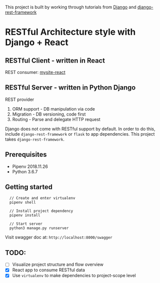 This project is built by working through tutorials from [Django](https://docs.djangoproject.com/en/2.1/intro/tutorial01/) and [django-rest-framework](https://www.django-rest-framework.org/api-guide/viewsets/#example)

# RESTful Architecture style with Django + React

## RESTful Client - written in React
  REST consumer: [mysite-react](https://github.com/nhathadt11/mysite-react)

## RESTful Server - written in Python Django
  REST provider

1. ORM support - DB manipulation via code
2. Migration - DB versioning, code first
3. Routing - Parse and delegate HTTP request

  Django does not come with RESTful support by default. In order to do this, include `django-rest-framework` or `flask` to app dependencies. This project takes `django-rest-framework`.
  

## Prerequisites
  - Pipenv 2018.11.26
  - Python 3.6.7

## Getting started
  ```
    // Create and enter virtualenv
    pipenv shell

    // Install project dependency
    pipenv install

    // Start server
    python3 manage.py runserver
  ```
  Visit swagger doc at: `http://localhost:8000/swagger`

## TODO:
- [ ] Visualize project structure and flow overview
- [x] React app to consume RESTful data
- [x] Use `virtualenv` to make dependencies to project-scope level
